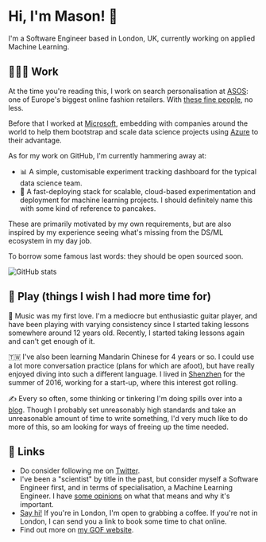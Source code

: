 # Hi, I'm Mason! 👋

I'm a Software Engineer based in London, UK, currently working on applied Machine Learning.

## 👨🏻‍💻 Work

At the time you're reading this, I work on search personalisation at [ASOS](https://asos.com): one of Europe's biggest online fashion retailers. With [these fine people](https://www.youtube.com/watch?v=MoOfBPPvBmk), no less.

Before that I worked at [Microsoft](https://microsoft.com), embedding with companies around the world to help them bootstrap and scale data science projects using [Azure](https://azure.com) to their advantage.

As for my work on GitHub, I'm currently hammering away at:

- 📊 A simple, customisable experiment tracking dashboard for the typical data science team.
- 🥞 A fast-deploying stack for scalable, cloud-based experimentation and deployment for machine learning projects. I should definitely name this with some kind of reference to pancakes.

These are primarily motivated by my own requirements, but are also inspired by my experience seeing what's missing from the DS/ML ecosystem in my day job.

To borrow some famous last words: they should be open sourced soon.

![ GitHub stats](https://github-readme-stats.vercel.app/api?username=masoncusack&show_icons=true&theme=radical)

## 🤡 Play (things I wish I had more time for)

🎸 Music was my first love. I'm a mediocre but enthusiastic guitar player, and have been playing with varying consistency since I started taking lessons somewhere around 12 years old. Recently, I started taking lessons again and can't get enough of it.

🇹🇼 I've also been learning Mandarin Chinese for 4 years or so. I could use a lot more conversation practice (plans for which are afoot), but have really enjoyed diving into such a different language. I lived in [Shenzhen](https://www.youtube.com/watch?v=SGJ5cZnoodY) for the summer of 2016, working for a start-up, where this interest got rolling.

✍️ Every so often, some thinking or tinkering I'm doing spills over into a [blog](https://bloggingintensifi.es). Though I probably set unreasonably high standards and take an unreasonable amount of time to write something, I'd very much like to do more of this, so am  looking for ways of freeing up the time needed.

## 🚀 Links
<!--PERHAPS SOON (currently morally dubious): - [Buy me a coffee](https://ko-fi.com/masoncusack) -->
- Do consider following me on [Twitter](https://twitter.com/masoncusack).
- I've been a "scientist" by title in the past, but consider myself a Software Engineer first, and in terms of specialisation, a Machine Learning Engineer. I have [some opinions](https://bloggingintensifi.es/machine-learning-engineer/) on what that means and why it's important.
- [Say hi!](mailto:1masoncusack@gmail.com?subject=Hi) If you're in London, I'm open to grabbing a coffee. If you're not in London, I can send you a link to book some time to chat online.
- Find out more on [my GOF website](https://masoncusack.github.io).

<!--
**masoncusack/masoncusack** is a ✨ _special_ ✨ repository because its `README.md` (this file) appears on your GitHub profile.

Here are some ideas to get you started:

- 🔭 I’m currently working on ...
- 🌱 I’m currently learning ...
- 👯 I’m looking to collaborate on ...
- 🤔 I’m looking for help with ...
- 💬 Ask me about ...
- 📫 How to reach me: ...
- 😄 Pronouns: ...
- ⚡ Fun fact: ...
-->
